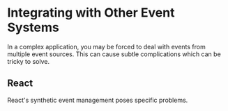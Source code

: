 # Integrating with Other Event Systems

In a complex application, you may be forced to deal with events from multiple event sources. This can cause subtle complications which can be tricky to solve.


## React

React's synthetic event management poses specific problems.
